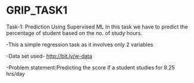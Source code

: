 # GRIP_TASK1
Task-1: Prediction Using Supervised ML
In this task we have to predict the percentage of student based on the no. of study hours.

-This a simple regression task as it involves only 2 variables

-Data set used- http://bit.ly/w-data

-Problem statement:Predicting the score if a student studies for 9.25 hrs/day
